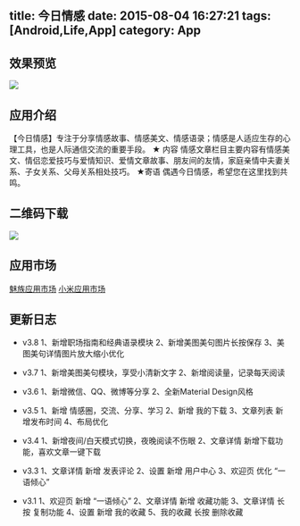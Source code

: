 title: 今日情感
date: 2015-08-04 16:27:21
tags: [Android,Life,App]
category: App
---

## 效果预览
![](http://7q5c2h.com1.z0.glb.clouddn.com/todayEmotionAppScreenshots.gif)

<!--more-->

## 应用介绍
【今日情感】专注于分享情感故事、情感美文、情感语录；情感是人适应生存的心理工具，也是人际通信交流的重要手段。 
★ 内容 
情感文章栏目主要内容有情感美文、情侣恋爱技巧与爱情知识、爱情文章故事、朋友间的友情，家庭亲情中夫妻关系、子女关系、父母关系相处技巧。 
★寄语 
偶遇今日情感，希望您在这里找到共鸣。

## 二维码下载
![](http://7q5c2h.com1.z0.glb.clouddn.com/TodayEmotionAppDownload.png)

## 应用市场
[魅族应用市场](http://app.meizu.com/apps/public/detail?package_name=com.android.xiaomolongstudio.danhuaer)
[小米应用市场](http://app.mi.com/detail/30499)

## 更新日志
* v3.8
1、新增职场指南和经典语录模块
2、新增美图美句图片长按保存
3、美图美句详情图片放大缩小优化

* v3.7
1、新增美图美句模块，享受小清新文字
2、新增阅读量，记录每天阅读

* v3.6
1、新增微信、QQ、微博等分享
2、全新Material Design风格

* v3.5
1、新增 情感圈，交流、分享、学习
2、新增 我的下载
3、文章列表 新增发布时间
4、布局优化

* v3.4
1、新增夜间/白天模式切换，夜晚阅读不伤眼
2、文章详情 新增下载功能，喜欢文章一键下载


* v3.3
1、文章详情 新增 发表评论
2、设置 新增 用户中心
3、欢迎页 优化 “一语倾心”

* v3.1
1、欢迎页 新增 “一语倾心”
2、文章详情 新增 收藏功能
3、文章详情 长按 复制功能
4、设置 新增 我的收藏
5、我的收藏 长按 删除收藏

